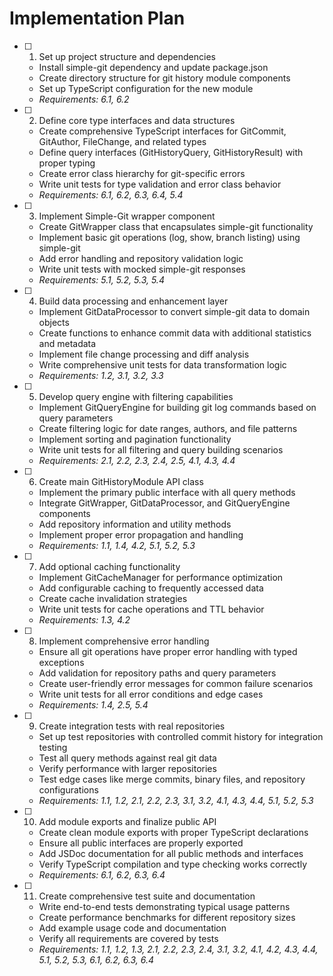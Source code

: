 # Implementation Plan

- [ ] 1. Set up project structure and dependencies
  - Install simple-git dependency and update package.json
  - Create directory structure for git history module components
  - Set up TypeScript configuration for the new module
  - _Requirements: 6.1, 6.2_

- [ ] 2. Define core type interfaces and data structures
  - Create comprehensive TypeScript interfaces for GitCommit, GitAuthor, FileChange, and related types
  - Define query interfaces (GitHistoryQuery, GitHistoryResult) with proper typing
  - Create error class hierarchy for git-specific errors
  - Write unit tests for type validation and error class behavior
  - _Requirements: 6.1, 6.2, 6.3, 6.4, 5.4_

- [ ] 3. Implement Simple-Git wrapper component
  - Create GitWrapper class that encapsulates simple-git functionality
  - Implement basic git operations (log, show, branch listing) using simple-git
  - Add error handling and repository validation logic
  - Write unit tests with mocked simple-git responses
  - _Requirements: 5.1, 5.2, 5.3, 5.4_

- [ ] 4. Build data processing and enhancement layer
  - Implement GitDataProcessor to convert simple-git data to domain objects
  - Create functions to enhance commit data with additional statistics and metadata
  - Implement file change processing and diff analysis
  - Write comprehensive unit tests for data transformation logic
  - _Requirements: 1.2, 3.1, 3.2, 3.3_

- [ ] 5. Develop query engine with filtering capabilities
  - Implement GitQueryEngine for building git log commands based on query parameters
  - Create filtering logic for date ranges, authors, and file patterns
  - Implement sorting and pagination functionality
  - Write unit tests for all filtering and query building scenarios
  - _Requirements: 2.1, 2.2, 2.3, 2.4, 2.5, 4.1, 4.3, 4.4_

- [ ] 6. Create main GitHistoryModule API class
  - Implement the primary public interface with all query methods
  - Integrate GitWrapper, GitDataProcessor, and GitQueryEngine components
  - Add repository information and utility methods
  - Implement proper error propagation and handling
  - _Requirements: 1.1, 1.4, 4.2, 5.1, 5.2, 5.3_

- [ ] 7. Add optional caching functionality
  - Implement GitCacheManager for performance optimization
  - Add configurable caching to frequently accessed data
  - Create cache invalidation strategies
  - Write unit tests for cache operations and TTL behavior
  - _Requirements: 1.3, 4.2_

- [ ] 8. Implement comprehensive error handling
  - Ensure all git operations have proper error handling with typed exceptions
  - Add validation for repository paths and query parameters
  - Create user-friendly error messages for common failure scenarios
  - Write unit tests for all error conditions and edge cases
  - _Requirements: 1.4, 2.5, 5.4_

- [ ] 9. Create integration tests with real repositories
  - Set up test repositories with controlled commit history for integration testing
  - Test all query methods against real git data
  - Verify performance with larger repositories
  - Test edge cases like merge commits, binary files, and repository configurations
  - _Requirements: 1.1, 1.2, 2.1, 2.2, 2.3, 3.1, 3.2, 4.1, 4.3, 4.4, 5.1, 5.2, 5.3_

- [ ] 10. Add module exports and finalize public API
  - Create clean module exports with proper TypeScript declarations
  - Ensure all public interfaces are properly exported
  - Add JSDoc documentation for all public methods and interfaces
  - Verify TypeScript compilation and type checking works correctly
  - _Requirements: 6.1, 6.2, 6.3, 6.4_

- [ ] 11. Create comprehensive test suite and documentation
  - Write end-to-end tests demonstrating typical usage patterns
  - Create performance benchmarks for different repository sizes
  - Add example usage code and documentation
  - Verify all requirements are covered by tests
  - _Requirements: 1.1, 1.2, 1.3, 2.1, 2.2, 2.3, 2.4, 3.1, 3.2, 4.1, 4.2, 4.3, 4.4, 5.1, 5.2, 5.3, 6.1, 6.2, 6.3, 6.4_